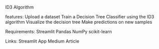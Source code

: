 ID3 Algorithm

features:
Upload a dataset
Train a Decision Tree Classifier using the ID3 algorithm
Visualize the decision tree
Make predictions on new samples

Requirements:
  Streamlit
  Pandas
  NumPy
  scikit-learn

Links:
Streamlit App
Medium Article
